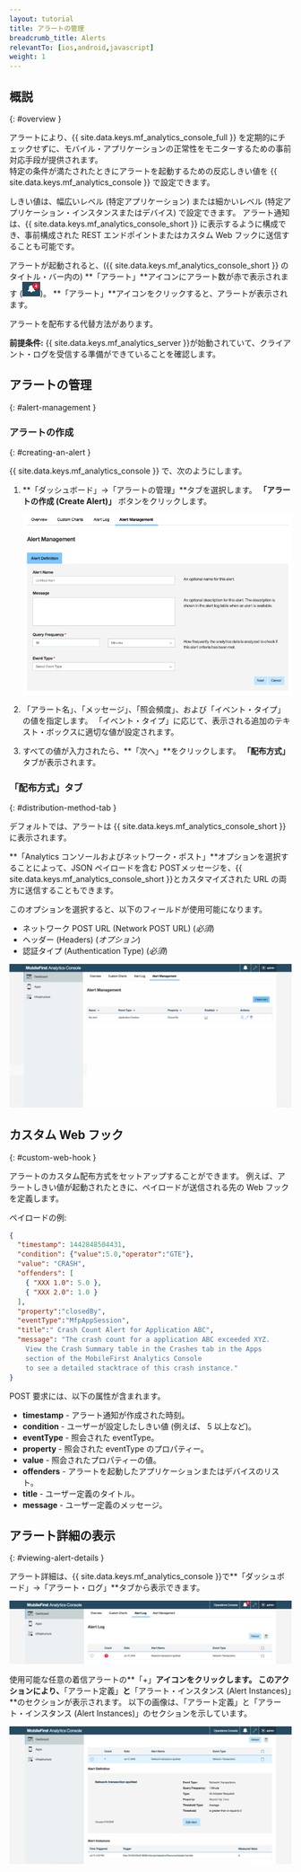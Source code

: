```yaml
---
layout: tutorial
title: アラートの管理
breadcrumb_title: Alerts
relevantTo: [ios,android,javascript]
weight: 1
---
```

<!-- NLS_CHARSET=UTF-8 -->
## 概説
{: #overview }

アラートにより、{{ site.data.keys.mf_analytics_console_full }} を定期的にチェックせずに、モバイル・アプリケーションの正常性をモニターするための事前対応手段が提供されます。  
特定の条件が満たされたときにアラートを起動するための反応しきい値を {{ site.data.keys.mf_analytics_console }} で設定できます。

しきい値は、幅広いレベル (特定アプリケーション) または細かいレベル (特定アプリケーション・インスタンスまたはデバイス) で設定できます。 アラート通知は、{{ site.data.keys.mf_analytics_console_short }} に表示するように構成でき、事前構成された REST エンドポイントまたはカスタム Web フックに送信することも可能です。

アラートが起動されると、({{ site.data.keys.mf_analytics_console_short }} のタイトル・バー内の) **「アラート」**アイコンにアラート数が赤で表示されます (<img  alt="アラート・アイコン" style="margin:0;display:inline" src="alertIcon.png"/>)。 **「アラート」**アイコンをクリックすると、アラートが表示されます。

アラートを配布する代替方法があります。

**前提条件:** {{ site.data.keys.mf_analytics_server }}が始動されていて、クライアント・ログを受信する準備ができていることを確認します。

## アラートの管理
{: #alert-management }

### アラートの作成
{: #creating-an-alert }

{{ site.data.keys.mf_analytics_console }} で、次のようにします。

1. **「ダッシュボード」→「アラートの管理」**タブを選択します。 **「アラートの作成 (Create Alert)」** ボタンをクリックします。

   ![「アラートの管理」タブ](alert_management_tab.png)

2. 「アラート名」、「メッセージ」、「照会頻度」、および「イベント・タイプ」の値を指定します。 「イベント・タイプ」に応じて、表示される追加のテキスト・ボックスに適切な値が設定されます。
3. すべての値が入力されたら、**「次へ」**をクリックします。 **「配布方式」** タブが表示されます。

### 「配布方式」タブ
{: #distribution-method-tab }

デフォルトでは、アラートは {{ site.data.keys.mf_analytics_console_short }}に表示されます。

**「Analytics コンソールおよびネットワーク・ポスト」**オプションを選択することによって、JSON ペイロードを含む POSTメッセージを、{{ site.data.keys.mf_analytics_console_short }}とカスタマイズされた URL の両方に送信することもできます。

このオプションを選択すると、以下のフィールドが使用可能になります。

* ネットワーク POST URL (Network POST URL) (*必須*)
* ヘッダー (Headers) (*オプション*)
* 認証タイプ (Authentication Type) (*必須*)

<img class="gifplayer"  alt="アラートの作成" src="creating-an-alert.png"/>

## カスタム Web フック
{: #custom-web-hook }

アラートのカスタム配布方式をセットアップすることができます。 例えば、アラートしきい値が起動されたときに、ペイロードが送信される先の Web フックを定義します。

ペイロードの例:

```json
{
  "timestamp": 1442848504431,
  "condition": {"value":5.0,"operator":"GTE"},
  "value": "CRASH",
  "offenders": [
    { "XXX 1.0": 5.0 },
    { "XXX 2.0": 1.0 }
  ],
  "property":"closedBy",
  "eventType":"MfpAppSession",
  "title":" Crash Count Alert for Application ABC",
  "message": "The crash count for a application ABC exceeded XYZ.
    View the Crash Summary table in the Crashes tab in the Apps
    section of the MobileFirst Analytics Console
    to see a detailed stacktrace of this crash instance."
}
```

POST 要求には、以下の属性が含まれます。

* **timestamp** - アラート通知が作成された時刻。
* **condition** - ユーザーが設定したしきい値 (例えば、 5 以上など)。
* **eventType** - 照会された eventType。
* **property** - 照会された eventType のプロパティー。
* **value** - 照会されたプロパティーの値。
* **offenders** - アラートを起動したアプリケーションまたはデバイスのリスト。
* **title** - ユーザー定義のタイトル。
* **message** - ユーザー定義のメッセージ。

## アラート詳細の表示
{: #viewing-alert-details }

アラート詳細は、{{ site.data.keys.mf_analytics_console }}で**「ダッシュボード」→「アラート・ログ」**タブから表示できます。

![新規アラート・ログ](alert-log.png)

使用可能な任意の着信アラートの**「+」**アイコンをクリックします。 このアクションにより、**「アラート定義」**と**「アラート・インスタンス (Alert Instances)」**のセクションが表示されます。 以下の画像は、「アラート定義」と「アラート・インスタンス (Alert Instances)」のセクションを示しています。

![アラート定義およびインスタンス](alert-definitions-and-instances.png)
